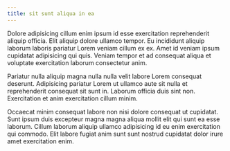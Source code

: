 ```yaml
---
title: sit sunt aliqua in ea
---
```


Dolore adipisicing cillum enim ipsum id esse exercitation reprehenderit aliquip officia. Elit aliquip dolore ullamco tempor. Eu incididunt aliquip laborum laboris pariatur Lorem veniam cillum ex ex. Amet id veniam ipsum cupidatat adipisicing qui quis. Veniam tempor et ad consequat aliqua et voluptate exercitation laborum consectetur anim.

Pariatur nulla aliquip magna nulla nulla velit labore Lorem consequat deserunt. Adipisicing pariatur Lorem ut ullamco aute sit nulla et reprehenderit consequat sit sunt in. Laborum officia duis sint non. Exercitation et anim exercitation cillum minim.

Occaecat minim consequat labore non nisi dolore consequat ut cupidatat. Sunt ipsum duis excepteur magna magna aliqua mollit elit qui sunt ea esse laborum. Cillum laborum aliquip ullamco adipisicing id eu enim exercitation qui commodo. Elit labore fugiat anim sunt sunt nostrud cupidatat dolor irure amet exercitation enim.